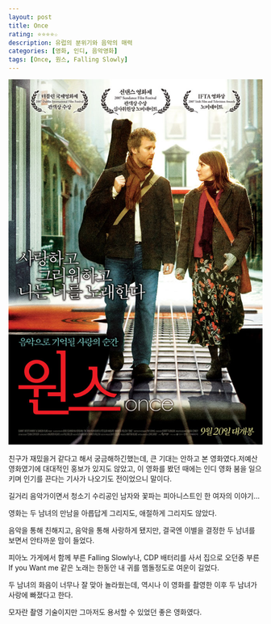 ```yaml
---
layout: post
title: Once
rating: ⭐️⭐️⭐️⭐️☆
description: 유럽의 분위기와 음악의 매력
categories: [영화, 인디, 음악영화]
tags: [Once, 원스, Falling Slowly]
---
```


![Once](../../images/2008/once.jpg)

친구가 재밌을거 같다고 해서 궁금해하긴했는데, 큰 기대는 안하고 본 영화였다.저예산 영화였기에 대대적인 홍보가 있지도 않았고, 이 영화를 봤던 때에는 인디 영화 붐을 일으키며 인기를 끈다는 기사가 나오기도 전이었으니 말이다.

길거리 음악가이면서 청소기 수리공인 남자와 꽃파는 피아니스트인 한 여자의 이야기…

영화는 두 남녀의 만남을 아릅답게 그리지도, 애절하게 그리지도 않았다.

음악을 통해 친해지고, 음악을 통해 사랑하게 됐지만, 결국엔 이별을 결정한 두 남녀를 보면서 안타까운 맘이 들었다.

피아노 가게에서 함께 부른 Falling Slowly나, CDP 배터리를 사서 집으로 오던중 부른 If you Want me 같은 노래는 한동안 내 귀를 멤돌정도로 여운이 길었다.

두 남녀의 화음이 너무나 잘 맞아 놀라웠는데, 역시나 이 영화를 촬영한 이후 두 남녀가 사랑에 빠졌다고 한다.

모자란 촬영 기술이지만 그마저도 용서할 수 있었던 좋은 영화였다.